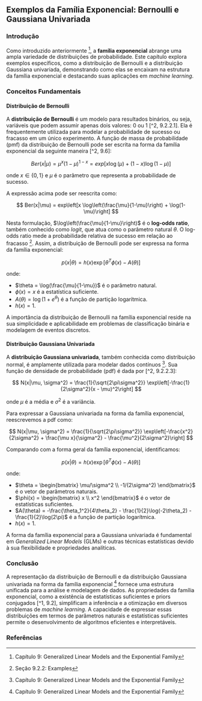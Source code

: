 ## Exemplos da Família Exponencial: Bernoulli e Gaussiana Univariada

### Introdução
Como introduzido anteriormente [^1], a **família exponencial** abrange uma ampla variedade de distribuições de probabilidade. Este capítulo explora exemplos específicos, como a distribuição de Bernoulli e a distribuição Gaussiana univariada, demonstrando como elas se encaixam na estrutura da família exponencial e destacando suas aplicações em *machine learning*.

### Conceitos Fundamentais

#### Distribuição de Bernoulli
A **distribuição de Bernoulli** é um modelo para resultados binários, ou seja, variáveis que podem assumir apenas dois valores: 0 ou 1 [^2, 9.2.2.1]. Ela é frequentemente utilizada para modelar a probabilidade de sucesso ou fracasso em um único experimento. A função de massa de probabilidade (pmf) da distribuição de Bernoulli pode ser escrita na forma da família exponencial da seguinte maneira [^2, 9.6]:

$$ Ber(x|\mu) = \mu^x (1 - \mu)^{1-x} = exp[x \log(\mu) + (1 - x) \log(1 - \mu)] $$

onde $x \in \{0, 1\}$ e $\mu$ é o parâmetro que representa a probabilidade de sucesso.

A expressão acima pode ser reescrita como:

$$ Ber(x|\mu) = exp\left[x \log\left(\frac{\mu}{1-\mu}\right) + \log(1-\mu)\right] $$

Nesta formulação, $\log\left(\frac{\mu}{1-\mu}\right)$ é o **log-odds ratio**, também conhecido como *logit*, que atua como o parâmetro natural $\theta$. O log-odds ratio mede a probabilidade relativa de sucesso em relação ao fracasso [^2]. Assim, a distribuição de Bernoulli pode ser expressa na forma da família exponencial:

$$ p(x|\theta) = h(x) \exp[\theta^T \phi(x) - A(\theta)] $$

onde:
*   $\theta = \log(\frac{\mu}{1-\mu})$ é o parâmetro natural.
*   $\phi(x) = x$ é a estatística suficiente.
*   $A(\theta) = \log(1 + e^\theta)$ é a função de partição logarítmica.
*   $h(x) = 1$.

A importância da distribuição de Bernoulli na família exponencial reside na sua simplicidade e aplicabilidade em problemas de classificação binária e modelagem de eventos discretos.

#### Distribuição Gaussiana Univariada
A **distribuição Gaussiana univariada**, também conhecida como distribuição normal, é amplamente utilizada para modelar dados contínuos [^1]. Sua função de densidade de probabilidade (pdf) é dada por [^2, 9.2.2.3]:

$$ N(x|\mu, \sigma^2) = \frac{1}{\sqrt{2\pi\sigma^2}} \exp\left[-\frac{1}{2\sigma^2}(x - \mu)^2\right] $$

onde $\mu$ é a média e $\sigma^2$ é a variância.

Para expressar a Gaussiana univariada na forma da família exponencial, reescrevemos a pdf como:

$$ N(x|\mu, \sigma^2) = \frac{1}{\sqrt{2\pi\sigma^2}} \exp\left[-\frac{x^2}{2\sigma^2} + \frac{\mu x}{\sigma^2} - \frac{\mu^2}{2\sigma^2}\right] $$

Comparando com a forma geral da família exponencial, identificamos:

$$ p(x|\theta) = h(x) \exp[\theta^T \phi(x) - A(\theta)] $$

onde:
*   $\theta = \begin{bmatrix} \mu/\sigma^2 \\ -1/(2\sigma^2) \end{bmatrix}$ é o vetor de parâmetros naturais.
*   $\phi(x) = \begin{bmatrix} x \\ x^2 \end{bmatrix}$ é o vetor de estatísticas suficientes.
*   $A(\theta) = -\frac{\theta_1^2}{4\theta_2} - \frac{1}{2}\log(-2\theta_2) - \frac{1}{2}\log(2\pi)$ é a função de partição logarítmica.
*   $h(x) = 1$.

A forma da família exponencial para a Gaussiana univariada é fundamental em *Generalized Linear Models* (GLMs) e outras técnicas estatísticas devido à sua flexibilidade e propriedades analíticas.

### Conclusão

A representação da distribuição de Bernoulli e da distribuição Gaussiana univariada na forma da família exponencial [^1] fornece uma estrutura unificada para a análise e modelagem de dados. As propriedades da família exponencial, como a existência de estatísticas suficientes e priors conjugados [^1, 9.2], simplificam a inferência e a otimização em diversos problemas de *machine learning*. A capacidade de expressar essas distribuições em termos de parâmetros naturais e estatísticas suficientes permite o desenvolvimento de algoritmos eficientes e interpretáveis.

### Referências
[^1]: Capítulo 9: Generalized Linear Models and the Exponential Family
[^2]: Seção 9.2.2: Examples

<!-- END -->